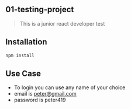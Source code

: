 ## 01-testing-project
> This is a junior react developer test

## Installation

```sh 
npm install 

```

## Use Case
- To login you can use any name of your choice
- email is peter@gmail.com
- password is peter419
